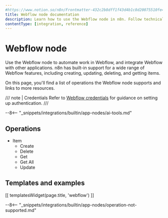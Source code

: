 ```yaml
---
#https://www.notion.so/n8n/Frontmatter-432c2b8dff1f43d4b1c8d20075510fe4
title: Webflow node documentation
description: Learn how to use the Webflow node in n8n. Follow technical documentation to integrate Webflow node into your workflows.
contentType: [integration, reference]
---
```


# Webflow node

Use the Webflow node to automate work in Webflow, and integrate Webflow with other applications. n8n has built-in support for a wide range of Webflow features, including creating, updating, deleting, and getting items. 

On this page, you'll find a list of operations the Webflow node supports and links to more resources.

/// note | Credentials
Refer to [Webflow credentials](/integrations/builtin/credentials/webflow.md) for guidance on setting up authentication. 
///

--8<-- "_snippets/integrations/builtin/app-nodes/ai-tools.md"

## Operations

* Item
    * Create
    * Delete
    * Get
    * Get All
    * Update

## Templates and examples

<!-- see https://www.notion.so/n8n/Pull-in-templates-for-the-integrations-pages-37c716837b804d30a33b47475f6e3780 -->
[[ templatesWidget(page.title, 'webflow') ]]

--8<-- "_snippets/integrations/builtin/app-nodes/operation-not-supported.md"
